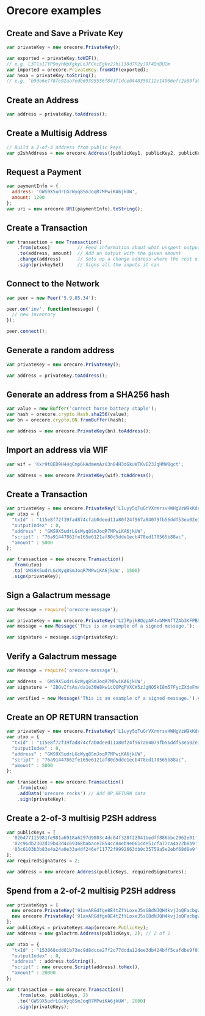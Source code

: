 # Orecore examples


## Create and Save a Private Key

```javascript
var privateKey = new orecore.PrivateKey();

var exported = privateKey.toWIF();
// e.g. L3T1s1TYP9oyhHpXgkyLoJFGniEgkv2Jhi138d7R2yJ9F4QdDU2m
var imported = orecore.PrivateKey.fromWIF(exported);
var hexa = privateKey.toString();
// e.g. 'b9de6e778fe92aa7edb69395556f843f1dce0448350112e14906efc2a80fa61a'
```

## Create an Address

```javascript
var address = privateKey.toAddress();
```

## Create a Multisig Address

```javascript
// Build a 2-of-3 address from public keys
var p2shAddress = new orecore.Address([publicKey1, publicKey2, publicKey3], 2);
```

## Request a Payment

```javascript
var paymentInfo = {
  address: 'GWS9X5udrLGcWyq8SmJoqR7MPwiKA6jkUW',
  amount: 1200
};
var uri = new orecore.URI(paymentInfo).toString();
```

## Create a Transaction

```javascript
var transaction = new Transaction()
    .from(utxos)          // Feed information about what unspent outputs one can use
    .to(address, amount)  // Add an output with the given amount
    .change(address)      // Sets up a change address where the rest of the funds will go
    .sign(privkeySet)     // Signs all the inputs it can
```

## Connect to the Network

```javascript
var peer = new Peer('5.9.85.34');

peer.on('inv', function(message) {
  // new inventory
});

peer.connect();
```

## Generate a random address
```javascript
var privateKey = new orecore.PrivateKey();

var address = privateKey.toAddress();
```

## Generate an address from a SHA256 hash
```javascript
var value = new Buffer('correct horse battery staple');
var hash = orecore.crypto.Hash.sha256(value);
var bn = orecore.crypto.BN.fromBuffer(hash);

var address = new orecore.PrivateKey(bn).toAddress();
```

## Import an address via WIF
```javascript
var wif = 'Kxr9tQED9H44gCmp6HAdmemAzU3n84H3dGkuWTKvE23JgHMW8gct';

var address = new orecore.PrivateKey(wif).toAddress();
```

## Create a Transaction
```javascript
var privateKey = new orecore.PrivateKey('L1uyy5qTuGrVXrmrsvHWHgVzW9kKdrp27wBC7Vs6nZDTF2BRUVwy');
var utxo = {
  "txId" : "115e8f72f39fad874cfab0deed11a80f24f967a84079fb56ddf53ea02e308986",
  "outputIndex" : 0,
  "address" : "GWS9X5udrLGcWyq8SmJoqR7MPwiKA6jkUW",
  "script" : "76a91447862fe165e6121af80d5dde1ecb478ed170565b88ac",
  "amount" : 5000
};

var transaction = new orecore.Transaction()
  .from(utxo)
  .to('GWS9X5udrLGcWyq8SmJoqR7MPwiKA6jkUW', 1500)
  .sign(privateKey);
```

## Sign a Galactrum message
```javascript
var Message = require('orecore-message');

var privateKey = new orecore.PrivateKey('L23PpjkBQqpAF4vbMHNfTZAb3KFPBSawQ7KinFTzz7dxq6TZX8UA');
var message = new Message('This is an example of a signed message.');

var signature = message.sign(privateKey);
```

## Verify a Galactrum message
```javascript
var Message = require('orecore-message');

var address = 'GWS9X5udrLGcWyq8SmJoqR7MPwiKA6jkUW';
var signature = 'IBOvIfsAs/da1e36W8kw1cQOPqPVXCW5zJgNQ5kI8m57FycZXdeFmeyoIqJSREzE4W7vfDmdmPk0HokuJPvgPPE=';

var verified = new Message('This is an example of a signed message.').verify(address, signature);
 ```

## Create an OP RETURN transaction
```javascript
var privateKey = new orecore.PrivateKey('L1uyy5qTuGrVXrmrsvHWHgVzW9kKdrp27wBC7Vs6nZDTF2BRUVwy');
var utxo = {
  "txId" : "115e8f72f39fad874cfab0deed11a80f24f967a84079fb56ddf53ea02e308986",
  "outputIndex" : 0,
  "address" : "GWS9X5udrLGcWyq8SmJoqR7MPwiKA6jkUW",
  "script" : "76a91447862fe165e6121af80d5dde1ecb478ed170565b88ac",
  "amount" : 5000
};

var transaction = new orecore.Transaction()
    .from(utxo)
    .addData('orecore rocks') // Add OP_RETURN data
    .sign(privateKey);
```

## Create a 2-of-3 multisig P2SH address
```javascript
var publicKeys = [
  '026477115981fe981a6918a6297d9803c4dc04f328f22041bedff886bbc2962e01',
  '02c96db2302d19b43d4c69368babace7854cc84eb9e061cde51cfa77ca4a22b8b9',
  '03c6103b3b83e4a24a0e33a4df246ef11772f9992663db0c35759a5e2ebf68d8e9'
];
var requiredSignatures = 2;

var address = new orecore.Address(publicKeys, requiredSignatures);
```

## Spend from a 2-of-2 multisig P2SH address
```javascript
var privateKeys = [
  new orecore.PrivateKey('91avARGdfge8E4tZfYLoxeJ5sGBdNJQH4kvjJoQFacbgwmaKkrx'),
  new orecore.PrivateKey('91avARGdfge8E4tZfYLoxeJ5sGBdNJQH4kvjJoQFacbgww7vXtT')
];
var publicKeys = privateKeys.map(orecore.PublicKey);
var address = new galactrm.Address(publicKeys, 2); // 2 of 2

var utxo = {
  "txId" : "153068cdd81b73ec9d8dcce27f2c77ddda12dee3db424bff5cafdbe9f01c1756",
  "outputIndex" : 0,
  "address" : address.toString(),
  "script" : new orecore.Script(address).toHex(),
  "amount" : 20000
};

var transaction = new orecore.Transaction()
    .from(utxo, publicKeys, 2)
    .to('GWS9X5udrLGcWyq8SmJoqR7MPwiKA6jkUW', 2000)
    .sign(privateKeys);
```
